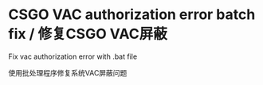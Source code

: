 # CSGO VAC authorization error batch fix / 修复CSGO VAC屏蔽
Fix vac authorization error with .bat file  

使用批处理程序修复系统VAC屏蔽问题
